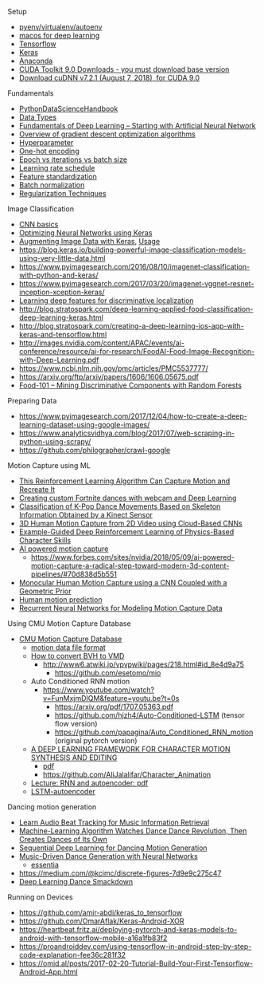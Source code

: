 Setup
* [pyenv/virtualenv/autoenv](http://taewan.kim/post/python_virtual_env/)
* [macos for deep learning](https://www.pyimagesearch.com/2017/09/29/macos-for-deep-learning-with-python-tensorflow-and-keras/)
* [Tensorflow](https://www.tensorflow.org/install/?hl=ko)
* [Keras](https://keras.io/#installation)
* [Anaconda](https://conda.io/docs/user-guide/install/windows.html)
* [CUDA Toolkit 9.0 Downloads - you must download base version](https://developer.nvidia.com/cuda-90-download-archive?target_os=Windows&target_arch=x86_64&target_version=10&target_type=exelocal)
* [Download cuDNN v7.2.1 (August 7, 2018), for CUDA 9.0](https://developer.nvidia.com/rdp/cudnn-download)

Fundamentals
* [PythonDataScienceHandbook](https://jakevdp.github.io/PythonDataScienceHandbook/)
* [Data Types](http://scikit-image.org/docs/dev/user_guide/data_types.html)
* [Fundamentals of Deep Learning – Starting with Artificial Neural Network](https://www.analyticsvidhya.com/blog/2016/03/introduction-deep-learning-fundamentals-neural-networks/)
* [Overview of gradient descent optimization algorithms](http://ruder.io/optimizing-gradient-descent/)
* [Hyperparameter](https://www.quora.com/What-are-hyperparameters-in-machine-learning)
* [One-hot encoding](https://hackernoon.com/what-is-one-hot-encoding-why-and-when-do-you-have-to-use-it-e3c6186d008f)
* [Epoch vs iterations vs batch size](https://towardsdatascience.com/epoch-vs-iterations-vs-batch-size-4dfb9c7ce9c9)
* [Learning rate schedule](https://towardsdatascience.com/learning-rate-schedules-and-adaptive-learning-rate-methods-for-deep-learning-2c8f433990d1)
* [Feature standardization](http://sebastianraschka.com/Articles/2014_about_feature_scaling.html)
* [Batch normalization](https://shuuki4.wordpress.com/2016/01/13/batch-normalization-%EC%84%A4%EB%AA%85-%EB%B0%8F-%EA%B5%AC%ED%98%84/)
* [Regularization Techniques](https://www.analyticsvidhya.com/blog/2018/04/fundamentals-deep-learning-regularization-techniques/)
    
Image Classification
* [CNN basics](https://tykimos.github.io/2017/01/27/CNN_Layer_Talk/)
* [Optimizing Neural Networks using Keras](https://www.analyticsvidhya.com/blog/2016/10/tutorial-optimizing-neural-networks-using-keras-with-image-recognition-case-study/)
* [Augmenting Image Data with Keras](https://machinelearningmastery.com/image-augmentation-deep-learning-keras/), [Usage](https://tykimos.github.io/2017/03/08/CNN_Getting_Started/)
* https://blog.keras.io/building-powerful-image-classification-models-using-very-little-data.html
* https://www.pyimagesearch.com/2016/08/10/imagenet-classification-with-python-and-keras/
* https://www.pyimagesearch.com/2017/03/20/imagenet-vggnet-resnet-inception-xception-keras/
* [Learning deep features for discriminative localization](https://jsideas.net/python/2018/01/04/class_activation_map.html)
* http://blog.stratospark.com/deep-learning-applied-food-classification-deep-learning-keras.html
* http://blog.stratospark.com/creating-a-deep-learning-ios-app-with-keras-and-tensorflow.html
* http://images.nvidia.com/content/APAC/events/ai-conference/resource/ai-for-research/FoodAI-Food-Image-Recognition-with-Deep-Learning.pdf
* https://www.ncbi.nlm.nih.gov/pmc/articles/PMC5537777/
* https://arxiv.org/ftp/arxiv/papers/1606/1606.05675.pdf
* [Food-101 – Mining Discriminative Components with Random Forests](https://www.vision.ee.ethz.ch/datasets_extra/food-101/)

Preparing Data
* https://www.pyimagesearch.com/2017/12/04/how-to-create-a-deep-learning-dataset-using-google-images/
* https://www.analyticsvidhya.com/blog/2017/07/web-scraping-in-python-using-scrapy/
* https://github.com/philographer/crawl-google

Motion Capture using ML
* [This Reinforcement Learning Algorithm Can Capture Motion and Recreate It](https://arxiv.org/pdf/1810.03599.pdf)
* [Creating custom Fortnite dances with webcam and Deep Learning](https://towardsdatascience.com/creating-custom-fortnite-dances-with-webcam-and-deep-learning-9b1a236c1b59)
* [Classification of K-Pop Dance Movements Based on
Skeleton Information Obtained by a Kinect Sensor](https://pdfs.semanticscholar.org/d0a1/12f02818a57f3a10364d555c8c40bdfabbcd.pdf)
* [3D Human Motion Capture from 2D Video using Cloud-Based CNNs](http://on-demand.gputechconf.com/gtc/2017/presentation/s7289-paul-kruszewski-human-motion-capture-from-2d-video-using-cloud-based-cnns.pdf)
* [Example-Guided Deep Reinforcement Learning of Physics-Based Character Skills](https://xbpeng.github.io/projects/DeepMimic/index.html)
* [AI powered motion capture](https://getrad.co/)
  * https://www.forbes.com/sites/nvidia/2018/05/09/ai-powered-motion-capture-a-radical-step-toward-modern-3d-content-pipelines/#70d838d5b551
* [Monocular Human Motion Capture
using a CNN Coupled with a Geometric Prior](https://arxiv.org/pdf/1701.02354.pdf)
* [Human motion prediction](https://github.com/una-dinosauria/human-motion-prediction)
* [Recurrent Neural Networks for Modeling Motion Capture Data](https://www.eurasip.org/Proceedings/Eusipco/Eusipco2017/wpapers/DL2.pdf)

Using CMU Motion Capture Database
* [CMU Motion Capture Database](http://mocap.cs.cmu.edu)
  * [motion data file format](http://www.dcs.shef.ac.uk/intranet/research/public/resmes/CS0111.pdf)
  * [How to convert BVH to VMD](https://github.com/powroupi/blender_mmd_tools/wiki/Tutorial:-How-to-convert-BVH-to-VMD)
    * http://www6.atwiki.jp/vpvpwiki/pages/218.html#id_8e4d9a75
      * https://github.com/esetomo/mio
  * Auto Conditioned RNN motion
    * https://www.youtube.com/watch?v=FunMxjmDIQM&feature=youtu.be?t=0s
      * https://arxiv.org/pdf/1707.05363.pdf
      * https://github.com/hjzh4/Auto-Conditioned-LSTM (tensor flow version)
      * https://github.com/papagina/Auto_Conditioned_RNN_motion (original pytorch version)
  * [A DEEP LEARNING FRAMEWORK FOR CHARACTER MOTION SYNTHESIS AND EDITING](http://www.gameanim.com/2016/05/22/deep-learning-framework-character-motion-synthesis-editing/)
    * [pdf](http://www.ipab.inf.ed.ac.uk/cgvu/motionsynthesis.pdf)
    * https://github.com/AliJalalifar/Character_Animation
  * [Lecture: RNN and autoencoder: pdf](https://www.google.co.kr/url?sa=t&rct=j&q=&esrc=s&source=web&cd=1&ved=2ahUKEwj8rNb5kuzeAhXJTLwKHbG5BKwQFjAAegQIChAC&url=https%3A%2F%2Fcanvas.stanford.edu%2Ffiles%2F1079044%2Fdownload%3Fdownload_frd%3D1&usg=AOvVaw2uZMJCvtEE6eQHGcypWqev)
  * [LSTM-autoencoder](https://github.com/iwyoo/LSTM-autoencoder)

Dancing motion generation
* [Learn Audio Beat Tracking for Music Information Retrieval](https://www.analyticsvidhya.com/blog/2018/02/audio-beat-tracking-for-music-information-retrieval/)
* [Machine-Learning Algorithm Watches Dance Dance Revolution, Then Creates Dances of Its Own](https://www.technologyreview.com/s/604000/machine-learning-algorithm-watches-dance-dance-revolution-then-creates-dances-of-its-own/)
* [Sequential Deep Learning for Dancing Motion Generation](http://www.osaka-kyoiku.ac.jp/~challeng/SIG-Challenge-046/SIG-Challenge-046-08.pdf)
* [Music-Driven Dance Generation with Neural Networks](https://omid.al/projects/GrooveNet.html)
  * [essentia](https://github.com/MTG/essentia/blob/master/src/examples/tutorial/essentia_python_tutorial.ipynb)
* https://medium.com/@kcimc/discrete-figures-7d9e9c275c47
* [Deep Learning Dance Smackdown](http://silky.github.io/posts/2017-08-28-deep-learning-dance-smackdown.html)

Running on Devices
* https://github.com/amir-abdi/keras_to_tensorflow
* https://github.com/OmarAflak/Keras-Android-XOR
* https://heartbeat.fritz.ai/deploying-pytorch-and-keras-models-to-android-with-tensorflow-mobile-a16a1fb83f2
* https://proandroiddev.com/using-tensorflow-in-android-step-by-step-code-explanation-fee36c281f32
* https://omid.al/posts/2017-02-20-Tutorial-Build-Your-First-Tensorflow-Android-App.html
